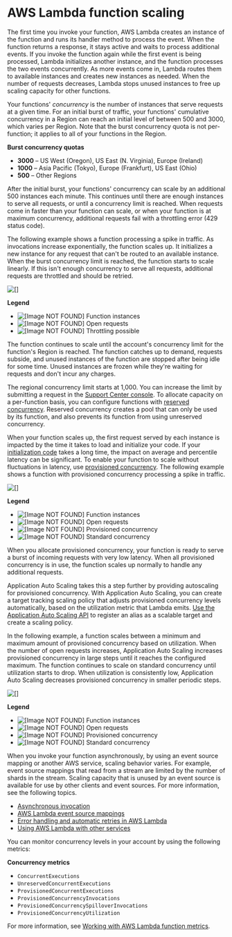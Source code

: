 # AWS Lambda function scaling<a name="invocation-scaling"></a>

The first time you invoke your function, AWS Lambda creates an instance of the function and runs its handler method to process the event\. When the function returns a response, it stays active and waits to process additional events\. If you invoke the function again while the first event is being processed, Lambda initializes another instance, and the function processes the two events concurrently\. As more events come in, Lambda routes them to available instances and creates new instances as needed\. When the number of requests decreases, Lambda stops unused instances to free up scaling capacity for other functions\.

 Your functions' *concurrency* is the number of instances that serve requests at a given time\. For an initial burst of traffic, your functions' cumulative concurrency in a Region can reach an initial level of between 500 and 3000, which varies per Region\. Note that the burst concurrency quota is not per\-function; it applies to all of your functions in the Region\.

**Burst concurrency quotas**
+ **3000** – US West \(Oregon\), US East \(N\. Virginia\), Europe \(Ireland\)
+ **1000** – Asia Pacific \(Tokyo\), Europe \(Frankfurt\), US East \(Ohio\)
+ **500** – Other Regions

After the initial burst, your functions' concurrency can scale by an additional 500 instances each minute\. This continues until there are enough instances to serve all requests, or until a concurrency limit is reached\. When requests come in faster than your function can scale, or when your function is at maximum concurrency, additional requests fail with a throttling error \(429 status code\)\.

The following example shows a function processing a spike in traffic\. As invocations increase exponentially, the function scales up\. It initializes a new instance for any request that can't be routed to an available instance\. When the burst concurrency limit is reached, the function starts to scale linearly\. If this isn't enough concurrency to serve all requests, additional requests are throttled and should be retried\.

![\[\]](http://docs.aws.amazon.com/lambda/latest/dg/images/features-scaling.png)

**Legend**
+ ![\[Image NOT FOUND\]](http://docs.aws.amazon.com/lambda/latest/dg/images/features-scaling-provisioned.instances.png) Function instances
+ ![\[Image NOT FOUND\]](http://docs.aws.amazon.com/lambda/latest/dg/images/features-scaling-provisioned.open.png) Open requests
+ ![\[Image NOT FOUND\]](http://docs.aws.amazon.com/lambda/latest/dg/images/features-scaling.throttling.png) Throttling possible

The function continues to scale until the account's concurrency limit for the function's Region is reached\. The function catches up to demand, requests subside, and unused instances of the function are stopped after being idle for some time\. Unused instances are frozen while they're waiting for requests and don't incur any charges\.

The regional concurrency limit starts at 1,000\. You can increase the limit by submitting a request in the [Support Center console](https://console.aws.amazon.com/support/v1#/case/create?issueType=service-limit-increase)\. To allocate capacity on a per\-function basis, you can configure functions with [reserved concurrency](configuration-concurrency.md)\. Reserved concurrency creates a pool that can only be used by its function, and also prevents its function from using unreserved concurrency\.

When your function scales up, the first request served by each instance is impacted by the time it takes to load and initialize your code\. If your [initialization code](gettingstarted-features.md#gettingstarted-features-programmingmodel) takes a long time, the impact on average and percentile latency can be significant\. To enable your function to scale without fluctuations in latency, use [provisioned concurrency](configuration-concurrency.md)\. The following example shows a function with provisioned concurrency processing a spike in traffic\.

![\[\]](http://docs.aws.amazon.com/lambda/latest/dg/images/features-scaling-provisioned.png)

**Legend**
+ ![\[Image NOT FOUND\]](http://docs.aws.amazon.com/lambda/latest/dg/images/features-scaling-provisioned.instances.png) Function instances
+ ![\[Image NOT FOUND\]](http://docs.aws.amazon.com/lambda/latest/dg/images/features-scaling-provisioned.open.png) Open requests
+ ![\[Image NOT FOUND\]](http://docs.aws.amazon.com/lambda/latest/dg/images/features-scaling-provisioned.provisioned.png) Provisioned concurrency
+ ![\[Image NOT FOUND\]](http://docs.aws.amazon.com/lambda/latest/dg/images/features-scaling-provisioned.standard.png) Standard concurrency

When you allocate provisioned concurrency, your function is ready to serve a burst of incoming requests with very low latency\. When all provisioned concurrency is in use, the function scales up normally to handle any additional requests\.

Application Auto Scaling takes this a step further by providing autoscaling for provisioned concurrency\. With Application Auto Scaling, you can create a target tracking scaling policy that adjusts provisioned concurrency levels automatically, based on the utilization metric that Lambda emits\. [Use the Application Auto Scaling API](configuration-concurrency.md#configuration-concurrency-api) to register an alias as a scalable target and create a scaling policy\.

In the following example, a function scales between a minimum and maximum amount of provisioned concurrency based on utilization\. When the number of open requests increases, Application Auto Scaling increases provisioned concurrency in large steps until it reaches the configured maximum\. The function continues to scale on standard concurrency until utilization starts to drop\. When utilization is consistently low, Application Auto Scaling decreases provisioned concurrency in smaller periodic steps\.

![\[\]](http://docs.aws.amazon.com/lambda/latest/dg/images/features-scaling-provisioned-auto.png)

**Legend**
+ ![\[Image NOT FOUND\]](http://docs.aws.amazon.com/lambda/latest/dg/images/features-scaling-provisioned.instances.png) Function instances
+ ![\[Image NOT FOUND\]](http://docs.aws.amazon.com/lambda/latest/dg/images/features-scaling-provisioned.open.png) Open requests
+ ![\[Image NOT FOUND\]](http://docs.aws.amazon.com/lambda/latest/dg/images/features-scaling-provisioned.provisioned.png) Provisioned concurrency
+ ![\[Image NOT FOUND\]](http://docs.aws.amazon.com/lambda/latest/dg/images/features-scaling-provisioned.standard.png) Standard concurrency

When you invoke your function asynchronously, by using an event source mapping or another AWS service, scaling behavior varies\. For example, event source mappings that read from a stream are limited by the number of shards in the stream\. Scaling capacity that is unused by an event source is available for use by other clients and event sources\. For more information, see the following topics\.
+ [Asynchronous invocation](invocation-async.md)
+ [AWS Lambda event source mappings](invocation-eventsourcemapping.md)
+ [Error handling and automatic retries in AWS Lambda](invocation-retries.md)
+ [Using AWS Lambda with other services](lambda-services.md)

You can monitor concurrency levels in your account by using the following metrics:

**Concurrency metrics**
+ `ConcurrentExecutions`
+ `UnreservedConcurrentExecutions`
+ `ProvisionedConcurrentExecutions`
+ `ProvisionedConcurrencyInvocations`
+ `ProvisionedConcurrencySpilloverInvocations`
+ `ProvisionedConcurrencyUtilization`

For more information, see [Working with AWS Lambda function metrics](monitoring-metrics.md)\.